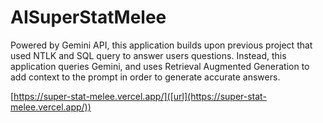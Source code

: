 # AISuperStatMelee

Powered by Gemini API, this application builds upon previous project that used NTLK and SQL query to answer users questions. Instead, this application queries Gemini, and uses Retrieval Augmented Generation to add context to the prompt in order to generate accurate answers.

[https://super-stat-melee.vercel.app/]([url](https://super-stat-melee.vercel.app/))

